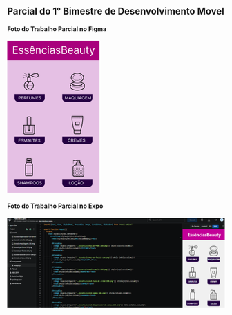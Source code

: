 ## Parcial do 1° Bimestre de Desenvolvimento Movel

#### Foto do Trabalho Parcial no Figma
![ft](./assets/ft-figma.png)

#### Foto do Trabalho Parcial no Expo
![ft](./assets/ft-expo.png)
